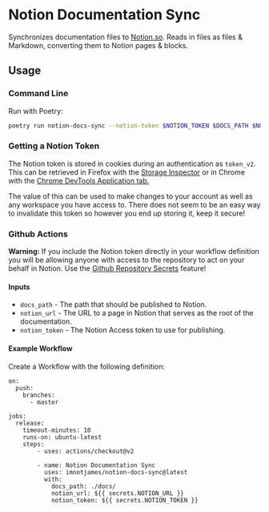 # Notion Documentation Sync

Synchronizes documentation files to [Notion.so](https://notion.so).
Reads in files as files & Markdown, converting them to Notion pages & blocks.

## Usage

### Command Line

Run with Poetry:

```bash
poetry run notion-docs-sync --notion-token $NOTION_TOKEN $DOCS_PATH $NOTION_URL
```

### Getting a Notion Token

The Notion token is stored in cookies during an authentication as `token_v2`.
This can be retrieved in Firefox with the [Storage Inspector][firefox-storage-inspector]
or in Chrome with the [Chrome DevTools Application tab.][chrome-devtools]

The value of this can be used to make changes to your account as well as
any workspace you have access to.  There does not seem to be an easy way to
invalidate this token so however you end up storing it, keep it secure!

### Github Actions

**Warning:** If you include the Notion token directly in your workflow definition
you will be allowing anyone with access to the repository to act on your behalf in
Notion.  Use the [Github Repository Secrets][gh-secrets] feature!

#### Inputs

* `docs_path` - The path that should be published to Notion.
* `notion_url` - The URL to a page in Notion that serves as the root of the documentation.
* `notion_token` - The Notion Access token to use for publishing.

#### Example Workflow

Create a Workflow with the following definition:

```
on:
  push:
    branches:
      - master

jobs:
  release:
    timeout-minutes: 10
    runs-on: ubuntu-latest
    steps:
        - uses: actions/checkout@v2

        - name: Notion Documentation Sync
          uses: imnotjames/notion-docs-sync@latest
          with:
            docs_path: ./docs/
            notion_url: ${{ secrets.NOTION_URL }}
            notion_token: ${{ secrets.NOTION_TOKEN }}
```

[gh-secrets]: https://help.github.com/en/actions/configuring-and-managing-workflows/creating-and-storing-encrypted-secrets
[firefox-storage-inspector]: https://developer.mozilla.org/en-US/docs/Tools/Storage_Inspector
[chrome-devtools]: https://developers.google.com/web/tools/chrome-devtools/storage/cookies
